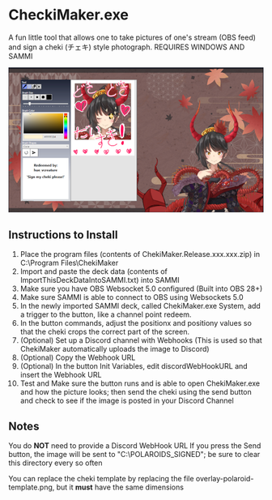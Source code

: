 # CheckiMaker.exe
A fun little tool that allows one to take pictures of one's stream (OBS feed) and sign a cheki (チェキ) style photograph.
REQUIRES WINDOWS AND SAMMI

![Example](https://github.com/HueVirtualCreature/ChekiMaker/blob/main/Images/ChekiMakerRunningExample.png)

## Instructions to Install

 1. Place the program files (contents of ChekiMaker.Release.xxx.xxx.zip) in C:\Program Files\ChekiMaker
 2. Import and paste the deck data (contents of ImportThisDeckDataIntoSAMMI.txt) into SAMMI
 3. Make sure you have OBS Websocket 5.0 configured (Built into OBS 28+)
 4. Make sure SAMMI is able to connect to OBS using Websockets 5.0
 5. In the newly imported SAMMI deck, called ChekiMaker.exe System, add a trigger to the button, like a channel point redeem.
 6. In the button commands, adjust the positionx and positiony values so that the cheki crops the correct part of the screen.
 7. (Optional) Set up a Discord channel with Webhooks (This is used so that ChekiMaker automatically uploads the image to Discord)
 8. (Optional) Copy the Webhook URL
 9. (Optional) In the button Init Variables, edit discordWebHookURL and insert the Webhook URL
 10. Test and Make sure the button runs and is able to open ChekiMaker.exe and how the picture looks; then send the cheki using the send button and check to see if the image is posted in your Discord Channel
 
## Notes
You do **NOT** need to provide a Discord WebHook URL
If you press the Send button, the image will be sent to "C:\POLAROIDS_SIGNED"; be sure to clear this directory every so often

You can replace the cheki template by replacing the file overlay-polaroid-template.png, but it **must** have the same dimensions
